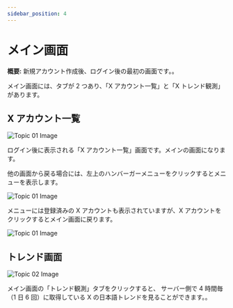 ```yaml
---
sidebar_position: 4
---
```


# メイン画面

**概要:** 新規アカウント作成後、ログイン後の最初の画面です。。

メイン画面には、タブが 2 つあり、「X アカウント一覧」と「X トレンド観測」があります。

## X アカウント一覧

<div style={{ textAlign: 'center' }}>
  <img
    src={require('@site/docs/basics/img/ch02_01.jpg').default}
    alt="Topic 01 Image"
    className="center"
  />
</div>

ログイン後に表示される「X アカウント一覧」画面です。メインの画面になります。

他の画面から戻る場合には、左上のハンバーガーメニューをクリックするとメニューを表示します。

<div style={{ textAlign: 'center' }}>
  <img
    src={require('@site/docs/basics/img/ch02_07.jpg').default}
    alt="Topic 01 Image"
    className="center"
  />
</div>

メニューには登録済みの X アカウントも表示されていますが、X アカウントをクリックするとメイン画面に戻ります。

<div style={{ textAlign: 'center' }}>
  <img
    src={require('@site/docs/basics/img/ch02_08.jpg').default}
    alt="Topic 01 Image"
    className="center"
  />
</div>

## トレンド画面

<div style={{ textAlign: 'center' }}>
  <img
    src={require('@site/docs/basics/img/ch02_02.jpg').default}
    alt="Topic 02 Image"
    className="center"
  />
</div>

メイン画面の「トレンド観測」タブをクリックすると、
サーバー側で 4 時間毎（1 日 6 回）に取得している X の日本語トレンドを見ることができます。。
